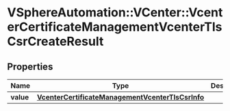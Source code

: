 # VSphereAutomation::VCenter::VcenterCertificateManagementVcenterTlsCsrCreateResult

## Properties
Name | Type | Description | Notes
------------ | ------------- | ------------- | -------------
**value** | [**VcenterCertificateManagementVcenterTlsCsrInfo**](VcenterCertificateManagementVcenterTlsCsrInfo.md) |  | 


